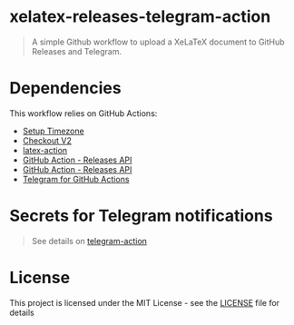 # xelatex-releases-telegram-action

> A simple Github workflow to upload a XeLaTeX document to GitHub Releases and Telegram.

# Dependencies

This workflow relies on GitHub Actions:

* [Setup Timezone](https://github.com/zcong1993/setup-timezone)
* [Checkout V2](https://github.com/actions/checkout)
* [latex-action](https://github.com/xu-cheng/latex-action)
* [GitHub Action - Releases API](https://github.com/actions/create-release)
* [GitHub Action - Releases API](https://github.com/actions/upload-release-asset)
* [Telegram for GitHub Actions](https://github.com/appleboy/telegram-action)

# Secrets for Telegram notifications

> See details on [telegram-action](https://github.com/appleboy/telegram-action#secrets)

# License

This project is licensed under the MIT License - see the [LICENSE](LICENSE) file for details
